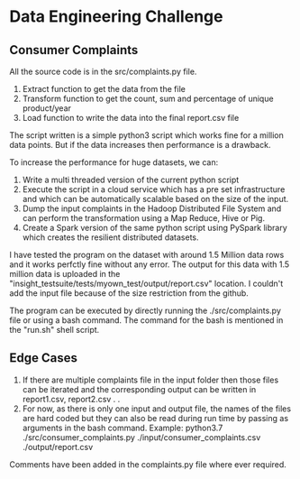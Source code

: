 # Data Engineering Challenge

## Consumer Complaints
All the source code is in the src/complaints.py file.
1. Extract function to get the data from the file
2. Transform function to get the count, sum and percentage of unique product/year 
3. Load function to write the data into the final report.csv file

The script written is a simple python3 script which works fine for a million data points. But if the data increases then performance is a drawback. 

To increase the performance for huge datasets, we can:
1. Write a multi threaded version of the current python script
1. Execute the script in a cloud service which has a pre set infrastructure and which can be automatically scalable based on the size of the input. 
1. Dump the input complaints in the Hadoop Distributed File System and can perform the transformation using a Map Reduce, Hive or Pig.
1. Create a Spark version of the same python script using PySpark library which creates the resilient distributed datasets.

I have tested the program on the dataset with around 1.5 Million data rows and it works perfctly fine without any error. The output for this data with 1.5 million data is uploaded in the "insight_testsuite/tests/myown_test/output/report.csv" location. I couldn't add the input file because of the size restriction from the github.

The program can be executed by directly running the ./src/complaints.py file or using a bash command. The command for the bash is mentioned in the "run.sh" shell script.

## Edge Cases
1. If there are multiple complaints file in the input folder then those files can be iterated and the corresponding output can be written in report1.csv, report2.csv . . 
2. For now, as there is only one input and output file, the names of the files are hard coded but they can also be read during run time by passing as arguments in the bash command.
Example: python3.7 ./src/consumer_complaints.py ./input/consumer_complaints.csv ./output/report.csv


Comments have been added in the complaints.py file where ever required.
